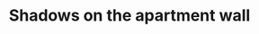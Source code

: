 ---
title: "Shadows on the apartment wall"
picture: "/assets/camera-roll/2016/04/2016-04-12-shadows-on-the-apartment-wall/20160413_065452692_iOS.jpg"
thumbnail: "/assets/camera-roll/2016/04/2016-04-12-shadows-on-the-apartment-wall/20160413_065452692_iOS-thumbnail.jpg"
tags:
  - Capitol Hill
  - Photograph
  - Shadows
---